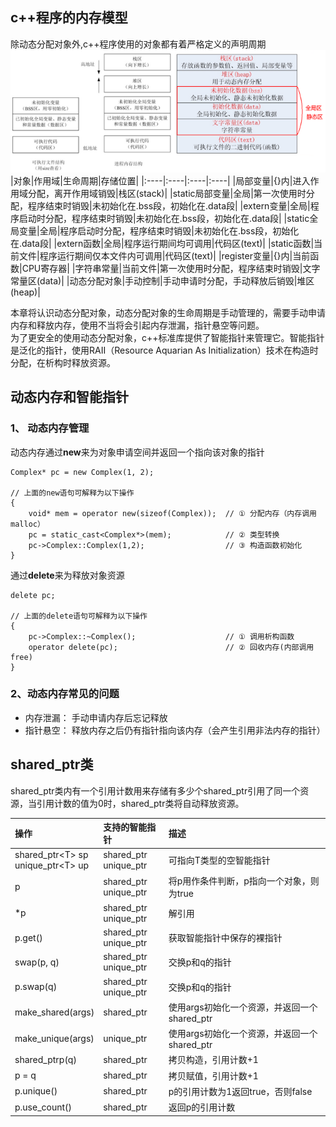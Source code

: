 ## c++程序的内存模型
除动态分配对象外,c++程序使用的对象都有着严格定义的声明周期
![](./image/内存分区.png)
|对象|作用域|生命周期|存储位置|
|:----|:----|:----|:----|
|局部变量|{}内|进入作用域分配，离开作用域销毁|栈区(stack)|
|static局部变量|全局|第一次使用时分配，程序结束时销毁|未初始化在.bss段，初始化在.data段|
|extern变量|全局|程序启动时分配，程序结束时销毁|未初始化在.bss段，初始化在.data段|
|static全局变量|全局|程序启动时分配，程序结束时销毁|未初始化在.bss段，初始化在.data段|
|extern函数|全局|程序运行期间均可调用|代码区(text)|
|static函数|当前文件|程序运行期间仅本文件内可调用|代码区(text)|
|register变量|{}内|当前函数|CPU寄存器|
|字符串常量|当前文件|第一次使用时分配，程序结束时销毁|文字常量区(data)|
|动态分配对象|手动控制|手动申请时分配，手动释放后销毁|堆区(heap)|

本章将认识动态分配对象，动态分配对象的生命周期是手动管理的，需要手动申请内存和释放内存，使用不当将会引起内存泄漏，指针悬空等问题。<br>
为了更安全的使用动态分配对象，c++标准库提供了智能指针来管理它。智能指针是泛化的指针，使用RAII（Resource Aquarian As Initialization）技术在构造时分配，在析构时释放资源。

## 动态内存和智能指针
### 1、 动态内存管理
动态内存通过<strong>new</strong>来为对象申请空间并返回一个指向该对象的指针
   
    Complex* pc = new Complex(1, 2);

    // 上面的new语句可解释为以下操作
    {
        void* mem = operator new(sizeof(Complex));  // ① 分配内存（内存调用malloc）
        pc = static_cast<Complex*>(mem);            // ② 类型转换
        pc->Complex::Complex(1,2);                  // ③ 构造函数初始化
    }

通过<strong>delete</strong>来为释放对象资源
    
    delete pc;

    // 上面的delete语句可解释为以下操作
    {
        pc->Complex::~Complex();                    // ① 调用析构函数
        operator delete(pc);                        // ② 回收内存(内部调用free)
    }

### 2、动态内存常见的问题
- 内存泄漏： 手动申请内存后忘记释放
- 指针悬空： 释放内存之后仍有指针指向该内存（会产生引用非法内存的指针）


## shared_ptr类
shared_ptr类内有一个引用计数用来存储有多少个shared_ptr引用了同一个资源，当引用计数的值为0时，shared_ptr类将自动释放资源。

|操作|支持的智能指针|描述|
|:----|:----|:----|
|shared_ptr\<T> sp <br> unique_ptr\<T> up|shared_ptr<br>unique_ptr |可指向T类型的空智能指针|
|p|shared_ptr<br>unique_ptr|将p用作条件判断，p指向一个对象，则为true|
|*p|shared_ptr<br>unique_ptr|解引用|
|p.get()|shared_ptr<br>unique_ptr|获取智能指针中保存的裸指针|
|swap(p, q)|shared_ptr<br>unique_ptr|交换p和q的指针|
|p.swap(q)|shared_ptr<br>unique_ptr|交换p和q的指针|
|make_shared<T>(args)|shared_ptr|使用args初始化一个资源，并返回一个shared_ptr|
|make_unique(args)|unique_ptr|使用args初始化一个资源，并返回一个shared_ptr|
|shared_ptr<T>p(q)|shared_ptr|拷贝构造，引用计数+1|
|p = q|shared_ptr|拷贝赋值，引用计数+1|
|p.unique()|shared_ptr|p的引用计数为1返回true，否则false|
|p.use_count()|shared_ptr|返回p的引用计数|




